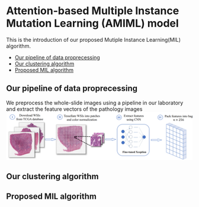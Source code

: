 #  Attention-based Multiple Instance Mutation Learning (AMIML) model
This is the introduction of our proposed Mutiple Instance Learning(MIL) algorithm.

* [Our pipeline of data proprecessing](Pipeline)
* [Our clustering algorithm](前端相关书籍)
* [Proposed MIL algorithm](cc相关书籍)


## Our pipeline of data proprecessing
We preprocess the whole-slide images using a pipeline in our laboratory and extract the feature vectors of the pathology images
![image](https://github.com/Boomwwe/AMIML/blob/main/Figure/Figure_1(a).png)

## Our clustering algorithm

## Proposed MIL algorithm


